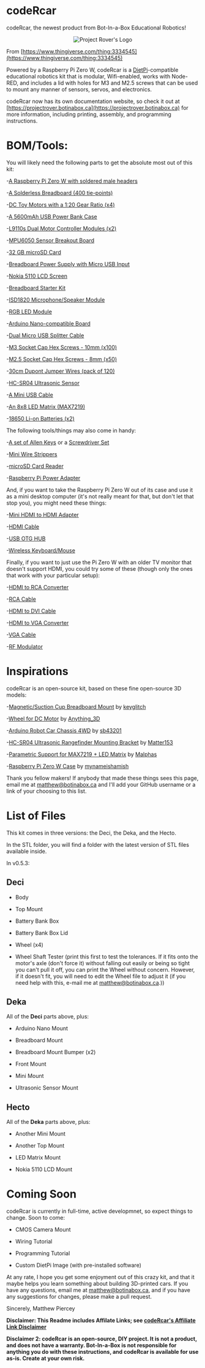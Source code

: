 # codeRcar
codeRcar, the newest product from Bot-In-a-Box Educational Robotics!

<p style="text-align: center"><img src="https://projectrover.botinabox.ca/assets/images/0.5.1/og-image.jpg" alt="Project Rover's Logo"></p>

From [https://www.thingiverse.com/thing:3334545](https://www.thingiverse.com/thing:3334545)

Powered by a Raspberry Pi Zero W, codeRcar is a [DietPi](https://dietpi.com/)-compatible educational robotics kit that is modular, Wifi-enabled, works with Node-RED, and includes a lid with holes for M3 and M2.5 screws that can be used to mount any manner of sensors, servos, and electronics.

codeRcar now has its own documentation website, so check it out at [https://projectrover.botinabox.ca](https://projectrover.botinabox.ca) for more information, including printing, assembly, and programming instructions.

# BOM/Tools:

You will likely need the following parts to get the absolute most out of this kit:

-[A Raspberry Pi Zero W with soldered male headers](https://ebay.to/2vXeEi7)

-[A Solderless Breadboard (400 tie-points)](https://ebay.to/2Yy6Tvh)

-[DC Toy Motors with a 1:20 Gear Ratio (x4)](https://ebay.to/30iVtgx)

-[A 5600mAh USB Power Bank Case](https://ebay.to/2YnAQhk)

-[L9110s Dual Motor Controller Modules (x2)](https://ebay.to/30k7G4v)

-[MPU6050 Sensor Breakout Board](https://ebay.to/2JDDwTX)

-[32 GB microSD Card](https://ebay.to/2E3xrN5)

-[Breadboard Power Supply with Micro USB Input](https://ebay.to/2YsXxRm)

-[Nokia 5110 LCD Screen](https://ebay.to/2YuIQNM)

-[Breadboard Starter Kit](https://ebay.to/2vUE67R)

-[ISD1820 Microphone/Speaker Module](https://ebay.to/2JhSwHX)

-[RGB LED Module](https://ebay.to/2YwCY6K)

-[Arduino Nano-compatible Board](https://ebay.to/2vUEt2f)

-[Dual Micro USB Splitter Cable](https://ebay.to/2w0Enpy)

-[M3 Socket Cap Hex Screws - 10mm (x100)](https://ebay.to/2YAyuMr)

-[M2.5 Socket Cap Hex Screws - 8mm (x50)](https://ebay.to/2YAyuMr)

-[30cm Dupont Jumper Wires (pack of 120)](https://ebay.to/2HoDgp9)

-[HC-SR04 Ultrasonic Sensor](https://ebay.to/2VkJJqd)

-[A Mini USB Cable](https://ebay.to/2E5WYFi)

-[An 8x8 LED Matrix (MAX7219)](https://ebay.to/2WNZR5a)

-[18650 Li-on Batteries (x2)](https://ebay.to/2Hl1HFj)


The following tools/things may also come in handy:

-[A set of Allen Keys](https://ebay.to/2W1emFk) or a [Screwdriver Set](https://ebay.to/2VocQJd)

-[Mini Wire Strippers](https://ebay.to/30r4STo)

-[microSD Card Reader](https://ebay.to/2Q2rFA9)

-[Raspberry Pi Power Adapter](https://ebay.to/2JpZOcL)

And, if you want to take the Raspberry Pi Zero W out of its case and use it as a mini desktop computer (it's not really meant for that, but don't let that stop you), you might need these things:

-[Mini HDMI to HDMI Adapter](https://ebay.to/2HoKPw9)

-[HDMI Cable](https://ebay.to/30jvTIo)

-[USB OTG HUB](https://ebay.to/2vZmk3g)

-[Wireless Keyboard/Mouse](https://ebay.to/2VER7BC)

Finally, if you want to just use the Pi Zero W with an older TV monitor that doesn't support HDMI, you could try some of these (though only the ones that work with your particular setup):

-[HDMI to RCA Converter](https://ebay.to/2VtEIM8)

-[RCA Cable](https://ebay.to/2VA7JdG)

-[HDMI to DVI Cable](https://ebay.to/2YyydcR)

-[HDMI to VGA Converter](https://ebay.to/2vYdJ0U)

-[VGA Cable](https://ebay.to/2HrOYiI)

-[RF Modulator](https://ebay.to/2VmkbJ3)

# Inspirations

codeRcar is an open-source kit, based on these fine open-source 3D models:

-[Magnetic/Suction Cup Breadboard Mount](https://www.thingiverse.com/thing:3127547) by [keyglitch](https://www.thingiverse.com/keyglitch/about)

-[Wheel for DC Motor](https://www.thingiverse.com/thing:2804854) by [Anything_3D](https://www.thingiverse.com/Anything_3D/about)

-[Arduino Robot Car Chassis 4WD](https://www.thingiverse.com/thing:2151514) by [sb43201](https://www.thingiverse.com/sb43201/about)

-[HC-SR04 Ultrasonic Rangefinder Mounting Bracket](https://www.thingiverse.com/thing:936318) by [Matter153](https://www.thingiverse.com/Matter153/about)

-[Parametric Support for MAX7219 + LED Matrix](https://www.thingiverse.com/thing:384588) by [Malphas](https://www.thingiverse.com/Malphas/about)

-[Raspberry Pi Zero W Case](https://www.thingiverse.com/thing:2488316) by [mynameishamish](https://www.thingiverse.com/mynameishamish/about)

Thank you fellow makers! If anybody that made these things sees this page, email me at [matthew@botinabox.ca](mailto:matthew@botinabox.ca) and I'll add your GitHub username or a link of your choosing to this list.

# List of Files

This kit comes in three versions: the Deci, the Deka, and the Hecto.

In the STL folder, you will find a folder with the latest version of STL files available inside.

In v0.5.3:

## Deci

- Body

- Top Mount

- Battery Bank Box

- Battery Bank Box Lid

- Wheel (x4)

- Wheel Shaft Tester (print this first to test the tolerances. If it fits onto the motor's axle (don't force it) without falling out easily or being so tight you can't pull it off, you can print the Wheel without concern. However, if it doesn't fit, you will need to edit the Wheel file to adjust it (if you need help with this, e-mail me at [matthew@botinabox.ca](mailto:matthew@botinabox.ca).))

## Deka

All of the **Deci** parts above, plus:

- Arduino Nano Mount

- Breadboard Mount

- Breadboard Mount Bumper (x2)

- Front Mount

- Mini Mount

- Ultrasonic Sensor Mount

## Hecto

All of the **Deka** parts above, plus:

- Another Mini Mount

- Another Top Mount

- LED Matrix Mount

- Nokia 5110 LCD Mount


# Coming Soon

codeRcar is currently in full-time, active developmnet, so expect things to change. Soon to come:

- CMOS Camera Mount

- Wiring Tutorial

- Programming Tutorial

- Custom DietPi Image (with pre-installed software)

At any rate, I hope you get some enjoyment out of this crazy kit, and that it maybe helps you learn something about building 3D-printed cars. If you have any questions, email me at [matthew@botinabox.ca](mailto:matthew@botinabox.ca), and if you have any suggestions for changes, please make a pull request.

Sincerely, Matthew Piercey


**Disclaimer: This Readme includes Affilate Links; see [codeRcar's Affiliate Link Disclaimer](https://projectrover.botinabox.ca/docs/setup/bom/materials.html)**

**Disclaimer 2: codeRcar is an open-source, DIY project. It is not a product, and does not have a warranty. Bot-In-a-Box is not responsible for anything you do with these instructions, and codeRcar is available for use as-is. Create at your own risk.**